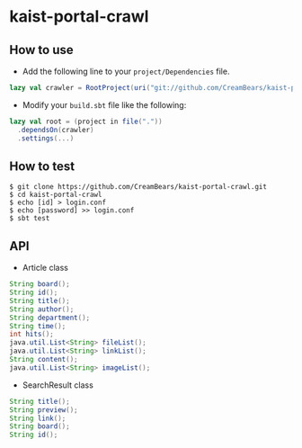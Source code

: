 # kaist-portal-crawl

## How to use
* Add the following line to your `project/Dependencies` file.
```scala
lazy val crawler = RootProject(uri("git://github.com/CreamBears/kaist-portal-crawl.git"))
```
* Modify your `build.sbt` file like the following:
```scala
lazy val root = (project in file("."))
  .dependsOn(crawler)
  .settings(...)
```

## How to test
```shell
$ git clone https://github.com/CreamBears/kaist-portal-crawl.git
$ cd kaist-portal-crawl
$ echo [id] > login.conf
$ echo [password] >> login.conf
$ sbt test
```

## API
* Article class
```Java
String board();
String id();
String title();
String author();
String department();
String time();
int hits();
java.util.List<String> fileList();
java.util.List<String> linkList();
String content();
java.util.List<String> imageList();
```

* SearchResult class
```Java
String title();
String preview();
String link();
String board();
String id();
```

